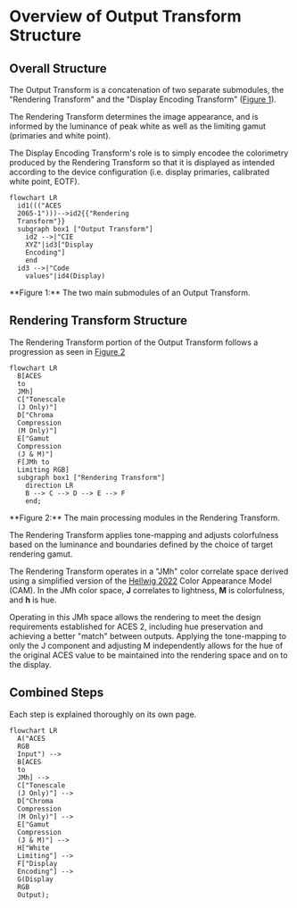 <!-- SPDX-License-Identifier: CC-BY-4.0 -->
<!-- Copyright Contributors to the ACES Documentation -->


Overview of Output Transform Structure
======================================

Overall Structure
---------
The Output Transform is a concatenation of two separate submodules, the "Rendering Transform" and the "Display Encoding Transform" ([Figure 1](#output-transform-structure)). 

The Rendering Transform determines the image appearance, and is informed by the luminance of peak white as well as the limiting gamut (primaries and white point). 

The Display Encoding Transform's role is to simply encodee the colorimetry produced by the Rendering Transform so that it is displayed as intended according to the device configuration (i.e. display primaries, calibrated white point, EOTF).

<a name="output-transform-structure"></a>
``` mermaid
flowchart LR
  id1((("ACES
  2065-1")))-->id2{{"Rendering
  Transform"}}
  subgraph box1 ["Output Transform"]
    id2 -->|"CIE
    XYZ"|id3["Display
    Encoding"]
    end
  id3 -->|"Code
    values"|id4(Display)
```
<figcaption markdown>**Figure 1:** The two main submodules of an Output Transform.</figcaption>


Rendering Transform Structure
-----------------------------

The Rendering Transform portion of the Output Transform follows a progression as seen in [Figure 2](#rendering-transform-structure)

<a name="rendering-transform-structure"></a>
``` mermaid
flowchart LR
  B[ACES 
  to 
  JMh]
  C["Tonescale 
  (J Only)"]
  D["Chroma 
  Compression 
  (M Only)"]
  E["Gamut 
  Compression 
  (J & M)"]
  F[JMh to
  Limiting RGB]
  subgraph box1 ["Rendering Transform"]
    direction LR
    B --> C --> D --> E --> F
    end;
```
<figcaption markdown>**Figure 2:** The main processing modules in the Rendering Transform.</figcaption>


The Rendering Transform applies tone-mapping and adjusts colorfulness based on the luminance and boundaries defined by the choice of target rendering gamut. 

The Rendering Transform operates in a "JMh" color correlate space derived using a simplified version of the [Hellwig 2022](https://doi.org/10.1002/col.22792) Color Appearance Model (CAM). In the JMh color space, **J** correlates to lightness, **M** is colorfulness, and **h** is hue.

Operating in this JMh space allows the rendering to meet the design requirements established for ACES 2, including hue preservation and achieving a better "match" between outputs. Applying the tone-mapping to only the J component and adjusting M independently allows for the hue of the original ACES value to be maintained into the rendering space and on to the display.


Combined Steps
--------------

Each step is explained thoroughly on its own page.

``` mermaid
flowchart LR
  A("ACES 
  RGB 
  Input") --> 
  B[ACES 
  to 
  JMh] --> 
  C["Tonescale 
  (J Only)"] --> 
  D["Chroma 
  Compression 
  (M Only)"] --> 
  E["Gamut 
  Compression 
  (J & M)"] --> 
  H["White
  Limiting"] --> 
  F["Display 
  Encoding"] --> 
  G(Display 
  RGB 
  Output);
```